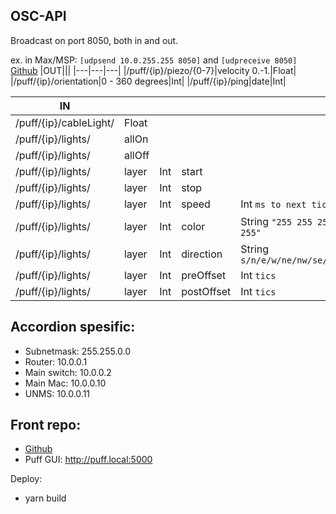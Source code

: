## OSC-API

Broadcast on port 8050, both in and out.

ex. in Max/MSP: `[udpsend 10.0.255.255 8050]` and `[udpreceive 8050]`
[Github](https://github.com/jonasbarsten/puff-client)
|OUT|||
|---|---|---|
|/puff/{ip}/piezo/{0-7}|velocity 0.-1.|Float|
|/puff/{ip}/orientation|0 - 360 degrees|Int|
|/puff/{ip}/ping|date|Int|

|IN|||||Default|
|---|---|---|---|---|---|
|/puff/{ip}/cableLight/|Float|
|/puff/{ip}/lights/|allOn|
|/puff/{ip}/lights/|allOff|
|/puff/{ip}/lights/|layer|Int|start
|/puff/{ip}/lights/|layer|Int|stop
|/puff/{ip}/lights/|layer|Int|speed|Int `ms to next tic`|500
|/puff/{ip}/lights/|layer|Int|color|String `"255 255 255 255"`|10 10 10 10
|/puff/{ip}/lights/|layer|Int|direction|String `s/n/e/w/ne/nw/se/sw`|s
|/puff/{ip}/lights/|layer|Int|preOffset|Int `tics`|0
|/puff/{ip}/lights/|layer|Int|postOffset|Int `tics`|0


## Accordion spesific:

* Subnetmask: 255.255.0.0
* Router: 10.0.0.1
* Main switch: 10.0.0.2
* Main Mac: 10.0.0.10
* UNMS: 10.0.0.11

## Front repo:

* [Github](https://github.com/jonasbarsten/puff-client)
* Puff GUI: http://puff.local:5000

Deploy:

* yarn build